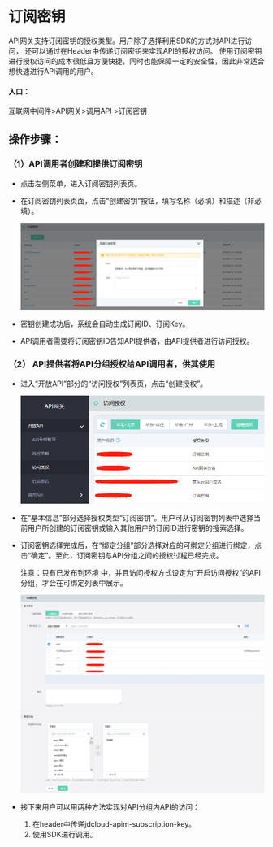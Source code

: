 # 订阅密钥

API网关支持订阅密钥的授权类型。用户除了选择利用SDK的方式对API进行访问， 还可以通过在Header中传递订阅密钥来实现API的授权访问。
使用订阅密钥进行授权访问的成本很低且方便快捷，同时也能保障一定的安全性，因此非常适合想快速进行API调用的用户。

#### 入口：
互联网中间件>API网关>调用API >订阅密钥


## 操作步骤：
### （1）API调用者创建和提供订阅密钥 

- 点击左侧菜单，进入订阅密钥列表页。
- 在订阅密钥列表页面，点击“创建密钥”按钮，填写名称（必填）和描述（非必填）。

  ![访问授权](../../../../../image/Internet-Middleware/API-Gateway/Auth-subkey-1.png)
  
- 密钥创建成功后，系统会自动生成订阅ID、订阅Key。
- API调用者需要将订阅密钥ID告知API提供者，由API提供者进行访问授权。

### （2）	API提供者将API分组授权给API调用者，供其使用

- 进入“开放API”部分的“访问授权”列表页，点击“创建授权”。


  ![访问授权](../../../../../image/Internet-Middleware/API-Gateway/Auth-subkey-2.png)
  
- 在“基本信息”部分选择授权类型“订阅密钥”。用户可从订阅密钥列表中选择当前用户所创建的订阅密钥或输入其他用户的订阅ID进行密钥的搜索选择。
- 订阅密钥选择完成后，在“绑定分组”部分选择对应的可绑定分组进行绑定，点击“确定”。至此，订阅密钥与API分组之间的授权过程已经完成。

  注意：只有已发布到环境   中，并且访问授权方式设定为“开启访问授权”的API分组，才会在可绑定列表中展示。

  ![访问授权](../../../../../image/Internet-Middleware/API-Gateway/Auth-subkey-3.png)
  
- 接下来用户可以用两种方法实现对API分组内API的访问：
  1.	在header中传递jdcloud-apim-subscription-key。
  2.	使用SDK进行调用。
